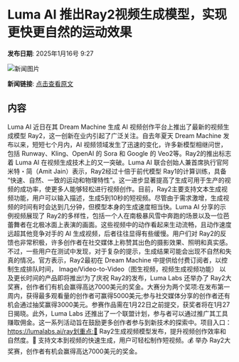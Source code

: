 # ​Luma AI 推出Ray2视频生成模型，实现更快更自然的运动效果

**发布日期**: 2025年1月16号 9:27

![新闻图片](https://pic.chinaz.com/thumb/2025/0116/25011609265187225835.jpg)

**新闻链接**: [点击查看原文](https://www.aibase.com/zh/news/14751)

## 内容

Luma AI 近日在其 Dream Machine 生成 AI 视频创作平台上推出了最新的视频生成模型 Ray2，这一创新在业内引起了广泛关注。自去年夏天 Dream Machine 发布以来，短短七个月内，AI 视频领域发生了迅速的变化，许多新模型相继问世，包括 Runway、Kling、OpenAI 的 Sora 和 Google 的 Veo2等。Ray2的推出标志着 Luma AI 在视频生成技术上的又一突破。Luma AI 联合创始人兼首席执行官阿米特・简（Amit Jain）表示，Ray2经过十倍于前代模型 Ray1的计算训练，具备 “快速、自然、一致的运动和物理特性”。这一进步显著提高了生成可用于生产的视频的成功率，使更多人能够轻松进行视频创作。目前，Ray2主要支持文本生成视频功能，用户可以输入描述，生成5到10秒的短视频。尽管由于需求激增，生成视频的时间有时会达到几分钟，但模型本身的生成速度相当快。Luma AI 分享的示例视频展现了 Ray2的多样性，包括一个人在南极暴风雪中奔跑的场景以及一位芭蕾舞者在北极冰面上表演的画面。这些视频中的动作看起来生动流畅，且动作速度远超其他竞争对手的 AI 生成视频，后者往往显得有些缓慢。用户们对 Ray2的反馈也非常积极，许多创作者在社交媒体上称赞其出色的摄影效果、照明和真实感。不过，一些用户在测试中发现，对于复杂的提示，生成结果可能会出现不自然和失真的情况。官方表示，Ray2最初在 Dream Machine 中提供给付费订阅者，以控制生成排队时间， Image/Video-to-Video（图生视频，视频生成视频功能） 以及更长时间的产品即将推出!为了庆祝 Ray2的发布，Luma Labs 还举办了 Ray2大奖赛，创作者们有机会赢得高达7000美元的奖金。大赛分为两个奖项:在发布第一周内，获得最多观看量的创作者可赢得5000美元;参与社交媒体分享的创作者还有机会通过抽奖赢得3000美元。参赛作品需在1月22日之前提交，获奖者将在1月27日揭晓。此外，Luma Labs 还推出了一个联盟计划，参与者可以通过推广其工具赚取佣金。这一系列活动旨在鼓励更多创作者参与到新技术的探索中。项目入口：https://lumalabs.ai/ray划重点:🌟 Ray2生成视频模型发布，提升视频创作效率和自然度。🎥 支持文本到视频的快速生成，用户可轻松制作短视频。💰 举办 Ray2大奖赛，创作者有机会赢得高达7000美元的奖金。
